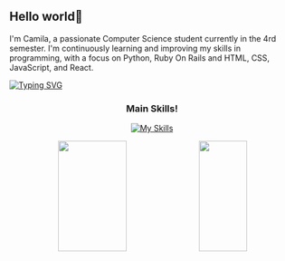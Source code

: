 <h2>Hello world👋</h2>

I'm Camila, a passionate Computer Science student currently in the 4rd semester. I'm continuously learning and improving my skills in programming, with a focus on Python, Ruby On Rails and HTML, CSS, JavaScript, and React.



[![Typing SVG](https://readme-typing-svg.herokuapp.com/?color=D26DF7&size=35&center=true&vCenter=true&width=1000&lines=Hello!+My+name+is+Camila)](https://git.io/typing-svg)

<div align="center">

<h3>Main Skills!</h3>

[![My Skills](https://skillicons.dev/icons?i=python,rails,html)](https://skillicons.dev)

</div>
<div align="center">  
  <img width="49%" height="195px" src="https://github-readme-stats.vercel.app/api?username=Camilasanches07&show_icons=true&count_private=true&hide_border=true&title_color=D26DF7&icon_color=D26DF7&text_color=e6e6e6&bg_color=1a1a1c&rank_icon=github" /> 
  <img width="41%" height="195px" src="https://github-readme-stats.vercel.app/api/top-langs/?username=Camilasanches07&layout=compact&hide_border=true&title_color=D26DF7&text_color=e6e6e6&bg_color=1a1a1c" />
</div>
